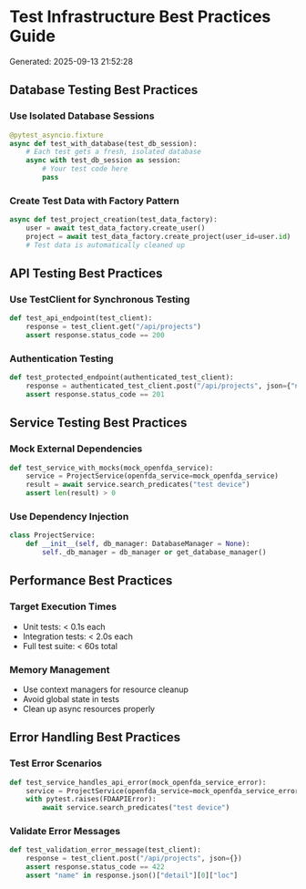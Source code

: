 # Test Infrastructure Best Practices Guide

Generated: 2025-09-13 21:52:28

## Database Testing Best Practices

### Use Isolated Database Sessions

```python
@pytest_asyncio.fixture
async def test_with_database(test_db_session):
    # Each test gets a fresh, isolated database
    async with test_db_session as session:
        # Your test code here
        pass
```

### Create Test Data with Factory Pattern

```python
async def test_project_creation(test_data_factory):
    user = await test_data_factory.create_user()
    project = await test_data_factory.create_project(user_id=user.id)
    # Test data is automatically cleaned up
```

## API Testing Best Practices

### Use TestClient for Synchronous Testing

```python
def test_api_endpoint(test_client):
    response = test_client.get("/api/projects")
    assert response.status_code == 200
```

### Authentication Testing

```python
def test_protected_endpoint(authenticated_test_client):
    response = authenticated_test_client.post("/api/projects", json={"name": "Test"})
    assert response.status_code == 201
```

## Service Testing Best Practices

### Mock External Dependencies

```python
def test_service_with_mocks(mock_openfda_service):
    service = ProjectService(openfda_service=mock_openfda_service)
    result = await service.search_predicates("test device")
    assert len(result) > 0
```

### Use Dependency Injection

```python
class ProjectService:
    def __init__(self, db_manager: DatabaseManager = None):
        self._db_manager = db_manager or get_database_manager()
```

## Performance Best Practices

### Target Execution Times

- Unit tests: < 0.1s each
- Integration tests: < 2.0s each
- Full test suite: < 60s total

### Memory Management

- Use context managers for resource cleanup
- Avoid global state in tests
- Clean up async resources properly

## Error Handling Best Practices

### Test Error Scenarios

```python
def test_service_handles_api_error(mock_openfda_service_error):
    service = ProjectService(openfda_service=mock_openfda_service_error)
    with pytest.raises(FDAAPIError):
        await service.search_predicates("test device")
```

### Validate Error Messages

```python
def test_validation_error_message(test_client):
    response = test_client.post("/api/projects", json={})
    assert response.status_code == 422
    assert "name" in response.json()["detail"][0]["loc"]
```
